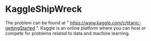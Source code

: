 KaggleShipWreck
===============

The problem can be found at " https://www.kaggle.com/c/titanic-gettingStarted ". Kaggle is an online platform where you can host or compete for problems related to data and machine learning.
